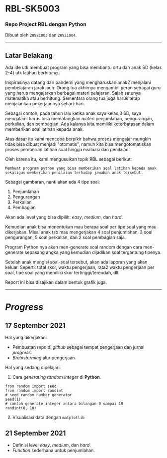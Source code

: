 # RBL-SK5003

### Repo Project RBL dengan Python


Dibuat oleh `20921003` dan `20921004`.

---

## Latar Belakang

Ada ide utk membuat program yang bisa membantu ortu dan anak SD (kelas 2-4) utk latihan berhitung.
 
Inspirasinya datang dari pandemi yang mengharuskan anak2 menjalani pembelajaran jarak jauh. Orang tua akhirnya mengambil peran sebagai guru yang harus mengajarkan berbagai materi pelajaran. Salah satunya matematika atau berhitung. Sementara orang tua juga harus tetap menjalankan pekerjaannya sehari-hari.
 
Sebagai contoh, pada tahun lalu ketika anak saya kelas 3 SD, saya mengalami harus bisa mematangkan materi penjumlahan, pengurangan, perkalian, dan pembagian. Ada kalanya kita memiliki keterbatasan dalam memberikan soal latihan kepada anak.

Atas dasar itu kami mencoba berpikir bahwa proses mengajar mungkin tidak bisa dibuat menjadi "otomatis", namun kita bisa mengotomatiskan proses pemberian latihan soal hingga evaluasi dan penilaian.

Oleh karena itu, kami mengusulkan topik RBL sebagai berikut:

```
Membuat program python yang bisa memberikan soal latihan kepada anak sekaligus memberikan penilaian terhadap jawaban anak tersebut.
```
 
Sebagai gambaran, nanti akan ada 4 tipe soal:
	
1. Penjumlahan
1. Pengurangan
1. Perkalian
1. Pembagian

Akan ada level yang bisa dipilih: _easy_, _medium_, dan _hard_.
 
Kemudian anak bisa menentukan mau berapa soal per tipe soal yang mau dikerjakan. Misal anak tsb mau mengerjakan 4 soal penjumlahan, 3 soal pengurangan, 5 soal perkalian, dan 2 soal pembagian saja.
 
Program Python nya akan men-generate soal random dengan cara men-generate sepasang angka yang kemudian dijadikan soal tergantung tipenya.
 
Setelah anak mengisi soal-soal tersebut, akan ada laporan yang akan keluar. Seperti: total skor, waktu pengerjaan, rata2 waktu pengerjaan per soal, tipe soal yang memiliki skor tertinggi/terendah, dll. 
 
Report ini bisa disajikan dalam bentuk grafik juga.

---

# _Progress_

## 17 September 2021

Hal yang dikerjakan:

- Pembuatan repo di _github_ sebagai tempat pengerjaan dan jurnal _progress_.
- _Brainstorming_ alur pengerjaan.

Hal yang sedang dipelajari:

1. Cara _generating random integer_ di __Python__.

```
from random import seed
from random import randint
# seed random number generator
seed(1)
# contoh generate integer antara bilangan 0 sampai 10
randint(0, 10) 
```

2. Visualisasi data dengan `matplotlib` 

## 21 September 2021

- Definisi level _easy_, _medium_, dan _hard_.
- _Function_ sederhana untuk penjumlahan.
